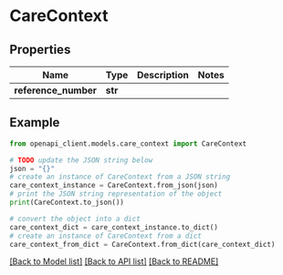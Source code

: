 # CareContext


## Properties

Name | Type | Description | Notes
------------ | ------------- | ------------- | -------------
**reference_number** | **str** |  | 

## Example

```python
from openapi_client.models.care_context import CareContext

# TODO update the JSON string below
json = "{}"
# create an instance of CareContext from a JSON string
care_context_instance = CareContext.from_json(json)
# print the JSON string representation of the object
print(CareContext.to_json())

# convert the object into a dict
care_context_dict = care_context_instance.to_dict()
# create an instance of CareContext from a dict
care_context_from_dict = CareContext.from_dict(care_context_dict)
```
[[Back to Model list]](../README.md#documentation-for-models) [[Back to API list]](../README.md#documentation-for-api-endpoints) [[Back to README]](../README.md)


